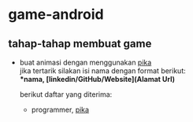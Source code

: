 # game-android
tahap-tahap membuat game
--
- buat animasi dengan menggunakan [pika](pika.art) <br>
jika tertarik silakan isi nama dengan format berikut: <br>
**\*nama, [linkedin/GitHub/Website](Alamat Url)**

  berikut daftar yang diterima:
  - programmer, [pika](pika.art)
